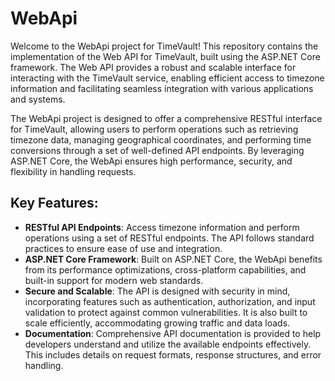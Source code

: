 # WebApi

Welcome to the WebApi project for TimeVault! This repository contains the implementation of the Web API for TimeVault, built using the ASP.NET Core framework. The Web API provides a robust and scalable interface for interacting with the TimeVault service, enabling efficient access to timezone information and facilitating seamless integration with various applications and systems.

The WebApi project is designed to offer a comprehensive RESTful interface for TimeVault, allowing users to perform operations such as retrieving timezone data, managing geographical coordinates, and performing time conversions through a set of well-defined API endpoints. By leveraging ASP.NET Core, the WebApi ensures high performance, security, and flexibility in handling requests.

## Key Features:
- **RESTful API Endpoints**: Access timezone information and perform operations using a set of RESTful endpoints. The API follows standard practices to ensure ease of use and integration.
- **ASP.NET Core Framework**: Built on ASP.NET Core, the WebApi benefits from its performance optimizations, cross-platform capabilities, and built-in support for modern web standards.
- **Secure and Scalable**: The API is designed with security in mind, incorporating features such as authentication, authorization, and input validation to protect against common vulnerabilities. It is also built to scale efficiently, accommodating growing traffic and data loads.
- **Documentation**: Comprehensive API documentation is provided to help developers understand and utilize the available endpoints effectively. This includes details on request formats, response structures, and error handling.